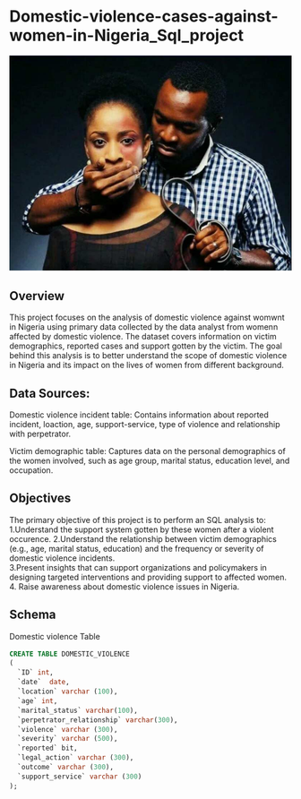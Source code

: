 # Domestic-violence-cases-against-women-in-Nigeria_Sql_project
![closedmouth](https://github.com/bellaudeh/Domestic-violence-cases-against-women-in-Nigeria_Sql_project/blob/main/closed%20mouth.png)

## Overview
This project focuses on the analysis of domestic violence against womwnt in Nigeria using primary data collected by the data analyst from womenn affected by domestic violence. The dataset covers information on victim demographics, reported cases and support gotten by the victim. The goal behind this analysis is to better understand the scope of domestic violence in Nigeria and its impact on the lives of women from different background.

## Data Sources:
Domestic violence incident table: Contains information about reported incident, loaction, age, support-service, type of violence and relationship with perpetrator.

Victim demographic table: Captures data on the personal demographics of the women involved, such as age group, marital status, education level, and occupation.

## Objectives
The primary objective of this project is to perform an SQL analysis to: <br/>
1.Understand the support system gotten by these women after a violent occurence.
2.Understand the relationship between victim demographics (e.g., age, marital status, education) and the frequency or severity of domestic violence incidents.<br/>
3.Present insights that can support organizations and policymakers in designing targeted interventions and providing support to affected women.<br/>
4. Raise awareness about domestic violence issues in Nigeria.

## Schema
Domestic violence Table
```sql
CREATE TABLE DOMESTIC_VIOLENCE
(
  `ID` int,
  `date`  date,
  `location` varchar (100),
  `age` int,
  `marital_status` varchar(100),
  `perpetrator_relationship` varchar(300),
  `violence` varchar (300),
  `severity` varchar (500),
  `reported` bit,
  `legal_action` varchar (300),
  `outcome` varchar (300),
  `support_service` varchar (300)
);
```
